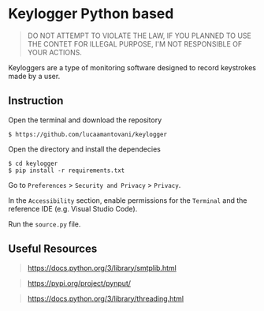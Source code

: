 # Keylogger Python based
> DO NOT ATTEMPT TO VIOLATE THE LAW, IF YOU PLANNED TO USE THE CONTET FOR ILLEGAL PURPOSE, I'M NOT RESPONSIBLE OF YOUR ACTIONS.

Keyloggers are a type of monitoring software designed to record keystrokes made by a user.

## Instruction

Open the terminal and download the repository
``` 
$ https://github.com/lucaamantovani/keylogger
```
Open the directory and install the dependecies
```
$ cd keylogger
$ pip install -r requirements.txt
``` 

Go to `Preferences` > `Security and Privacy` > `Privacy`.

In the `Accessibility` section, enable permissions for the `Terminal` and the reference IDE (e.g. Visual Studio Code).

Run the `source.py` file. 

## Useful Resources

> https://docs.python.org/3/library/smtplib.html

> https://pypi.org/project/pynput/

> https://docs.python.org/3/library/threading.html
